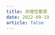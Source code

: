 ```yaml
---
title: 非理性繁荣
date: 2022-09-19
article: false
---
```


<PDF url="http://www.deadly-exception.icu:7779/pdf/%E9%87%91%E8%9E%8D%E5%AD%A6/%E9%9D%9E%E7%90%86%E6%80%A7%E7%B9%81%E8%8D%A3.pdf" height="880px"/>
